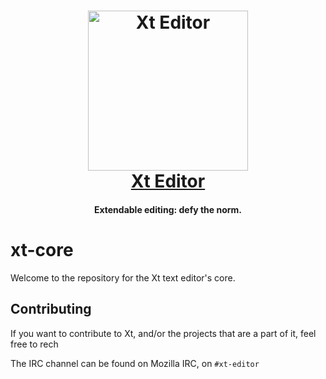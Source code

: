 <h1 align="center">
    <a href="https://github.com/Xt-Editor/xt">
        <img src="https://raw.githubusercontent.com/Xt-Editor/Xt-Core/main/media/logos/png/xt-256.png" alt="Xt Editor" width="256" height="256"/>
    </a><br>
    <a href="https://github.com/Xt-Editor/Xt">Xt Editor</a>
</h1>

<h4 align="center">Extendable editing: defy the norm.</h4>

# xt-core

Welcome to the repository for the Xt text editor's core.

## Contributing

If you want to contribute to Xt, and/or the projects that are a part
of it, feel free to rech 

The IRC channel can be found on Mozilla IRC, on `#xt-editor`

[xt-install]: /INSTALL.md
